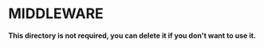 # MIDDLEWARE

**This directory is not required, you can delete it if you don't want to use it.**

<!-- Could be good to have the internationalisation as a plugin -->

